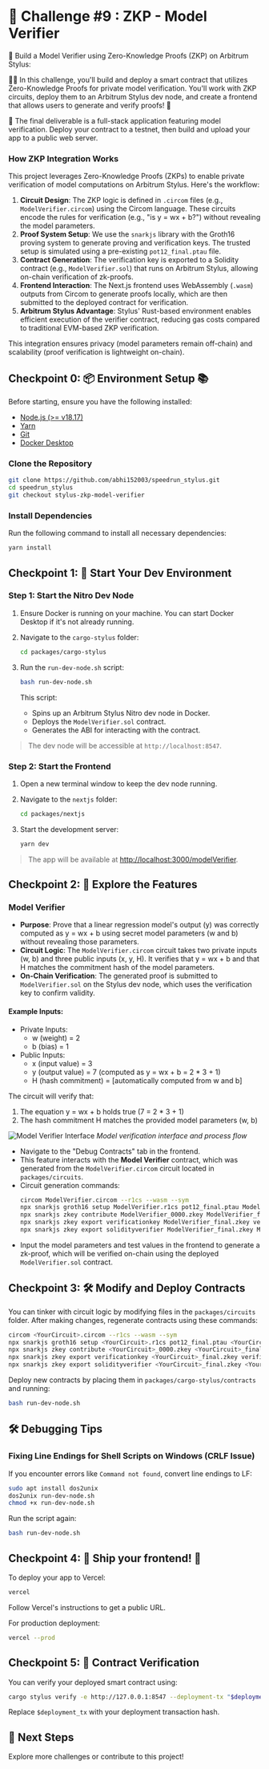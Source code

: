 # 🚩 Challenge #9 : ZKP - Model Verifier

🎫 Build a Model Verifier using Zero-Knowledge Proofs (ZKP) on Arbitrum Stylus:

👷‍♀️ In this challenge, you'll build and deploy a smart contract that utilizes Zero-Knowledge Proofs for private model verification. You'll work with ZKP circuits, deploy them to an Arbitrum Stylus dev node, and create a frontend that allows users to generate and verify proofs! 🚀

🌟 The final deliverable is a full-stack application featuring model verification. Deploy your contract to a testnet, then build and upload your app to a public web server.

### How ZKP Integration Works
This project leverages Zero-Knowledge Proofs (ZKPs) to enable private verification of model computations on Arbitrum Stylus. Here's the workflow:

1. **Circuit Design**: The ZKP logic is defined in `.circom` files (e.g., `ModelVerifier.circom`) using the Circom language. These circuits encode the rules for verification (e.g., "is y = wx + b?") without revealing the model parameters.
2. **Proof System Setup**: We use the `snarkjs` library with the Groth16 proving system to generate proving and verification keys. The trusted setup is simulated using a pre-existing `pot12_final.ptau` file.
3. **Contract Generation**: The verification key is exported to a Solidity contract (e.g., `ModelVerifier.sol`) that runs on Arbitrum Stylus, allowing on-chain verification of zk-proofs.
4. **Frontend Interaction**: The Next.js frontend uses WebAssembly (`.wasm`) outputs from Circom to generate proofs locally, which are then submitted to the deployed contract for verification.
5. **Arbitrum Stylus Advantage**: Stylus' Rust-based environment enables efficient execution of the verifier contract, reducing gas costs compared to traditional EVM-based ZKP verification.

This integration ensures privacy (model parameters remain off-chain) and scalability (proof verification is lightweight on-chain).

## Checkpoint 0: 📦 Environment Setup 📚

Before starting, ensure you have the following installed:

- [Node.js (>= v18.17)](https://nodejs.org/en/download/)
- [Yarn](https://classic.yarnpkg.com/en/docs/install/)
- [Git](https://git-scm.com/downloads)
- [Docker Desktop](https://www.docker.com/products/docker-desktop)

### Clone the Repository

```bash
git clone https://github.com/abhi152003/speedrun_stylus.git
cd speedrun_stylus
git checkout stylus-zkp-model-verifier
```

### Install Dependencies

Run the following command to install all necessary dependencies:

```bash
yarn install
```

## Checkpoint 1: 🚀 Start Your Dev Environment

### Step 1: Start the Nitro Dev Node

1. Ensure Docker is running on your machine. You can start Docker Desktop if it's not already running.
2. Navigate to the `cargo-stylus` folder:
   ```bash
   cd packages/cargo-stylus
   ```

3. Run the `run-dev-node.sh` script:
   ```bash
   bash run-dev-node.sh
   ```
   This script:
   - Spins up an Arbitrum Stylus Nitro dev node in Docker.
   - Deploys the `ModelVerifier.sol` contract.
   - Generates the ABI for interacting with the contract.

> The dev node will be accessible at `http://localhost:8547`.

### Step 2: Start the Frontend

1. Open a new terminal window to keep the dev node running.
2. Navigate to the `nextjs` folder:
   ```bash
   cd packages/nextjs
   ```

3. Start the development server:
   ```bash
   yarn dev
   ```

> The app will be available at [http://localhost:3000/modelVerifier](http://localhost:3000/modelVerifier).

## Checkpoint 2: 💫 Explore the Features

### Model Verifier

- **Purpose**: Prove that a linear regression model's output (y) was correctly computed as y = wx + b using secret model parameters (w and b) without revealing those parameters.
- **Circuit Logic**: The `ModelVerifier.circom` circuit takes two private inputs (w, b) and three public inputs (x, y, H). It verifies that y = wx + b and that H matches the commitment hash of the model parameters.
- **On-Chain Verification**: The generated proof is submitted to `ModelVerifier.sol` on the Stylus dev node, which uses the verification key to confirm validity.

#### Example Inputs:
- Private Inputs:
  - w (weight) = 2
  - b (bias) = 1
- Public Inputs:
  - x (input value) = 3
  - y (output value) = 7 (computed as y = wx + b = 2 * 3 + 1)
  - H (hash commitment) = [automatically computed from w and b]

The circuit will verify that:
1. The equation y = wx + b holds true (7 = 2 * 3 + 1)
2. The hash commitment H matches the provided model parameters (w, b)

![Model Verifier Interface](https://github.com/user-attachments/assets/9192372d-bb8e-41a5-a384-5c726e2a6eb9)
*Model verification interface and process flow*

- Navigate to the "Debug Contracts" tab in the frontend.
- This feature interacts with the **Model Verifier** contract, which was generated from the `ModelVerifier.circom` circuit located in `packages/circuits`.
- Circuit generation commands:
  ```bash
  circom ModelVerifier.circom --r1cs --wasm --sym
  npx snarkjs groth16 setup ModelVerifier.r1cs pot12_final.ptau ModelVerifier_0000.zkey
  npx snarkjs zkey contribute ModelVerifier_0000.zkey ModelVerifier_final.zkey --name="Contributor" -v
  npx snarkjs zkey export verificationkey ModelVerifier_final.zkey verification_key.json
  npx snarkjs zkey export solidityverifier ModelVerifier_final.zkey ModelVerifier.sol
  ```
- Input the model parameters and test values in the frontend to generate a zk-proof, which will be verified on-chain using the deployed `ModelVerifier.sol` contract.

## Checkpoint 3: 🛠 Modify and Deploy Contracts

You can tinker with circuit logic by modifying files in the `packages/circuits` folder. After making changes, regenerate contracts using these commands:

```bash
circom <YourCircuit>.circom --r1cs --wasm --sym
npx snarkjs groth16 setup <YourCircuit>.r1cs pot12_final.ptau <YourCircuit>_0000.zkey
npx snarkjs zkey contribute <YourCircuit>_0000.zkey <YourCircuit>_final.zkey --name="Contributor" -v
npx snarkjs zkey export verificationkey <YourCircuit>_final.zkey verification_key.json
npx snarkjs zkey export solidityverifier <YourCircuit>_final.zkey <YourCircuit>.sol
```

Deploy new contracts by placing them in `packages/cargo-stylus/contracts` and running:

```bash
bash run-dev-node.sh
```

## 🛠️ Debugging Tips

### Fixing Line Endings for Shell Scripts on Windows (CRLF Issue)

If you encounter errors like `Command not found`, convert line endings to LF:

```bash
sudo apt install dos2unix
dos2unix run-dev-node.sh
chmod +x run-dev-node.sh
```

Run the script again:
```bash
bash run-dev-node.sh
```

## Checkpoint 4: 🚢 Ship your frontend! 🚁

To deploy your app to Vercel:

```bash
vercel
```

Follow Vercel's instructions to get a public URL.

For production deployment:
```bash
vercel --prod
```

## Checkpoint 5: 📜 Contract Verification

You can verify your deployed smart contract using:

```bash
cargo stylus verify -e http://127.0.0.1:8547 --deployment-tx "$deployment_tx"
```

Replace `$deployment_tx` with your deployment transaction hash.

## 🏁 Next Steps

Explore more challenges or contribute to this project!